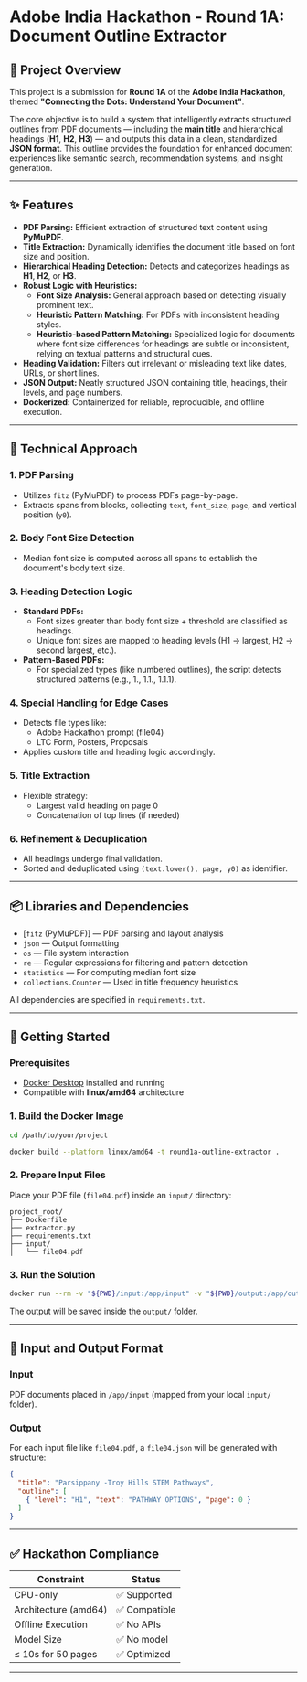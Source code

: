 # Adobe India Hackathon - Round 1A: Document Outline Extractor

## 📄 Project Overview

This project is a submission for **Round 1A** of the **Adobe India Hackathon**, themed **"Connecting the Dots: Understand Your Document"**.

The core objective is to build a system that intelligently extracts structured outlines from PDF documents — including the **main title** and hierarchical headings (**H1**, **H2**, **H3**) — and outputs this data in a clean, standardized **JSON format**. This outline provides the foundation for enhanced document experiences like semantic search, recommendation systems, and insight generation.

---

## ✨ Features

- **PDF Parsing:** Efficient extraction of structured text content using **PyMuPDF**.
- **Title Extraction:** Dynamically identifies the document title based on font size and position.
- **Hierarchical Heading Detection:** Detects and categorizes headings as **H1**, **H2**, or **H3**.
- **Robust Logic with Heuristics:**
  - **Font Size Analysis:** General approach based on detecting visually prominent text.
  - **Heuristic Pattern Matching:** For PDFs with inconsistent heading styles.
  - **Heuristic-based Pattern Matching:** Specialized logic for documents where font size differences for headings are subtle or inconsistent, relying on textual patterns and structural cues.
- **Heading Validation:** Filters out irrelevant or misleading text like dates, URLs, or short lines.
- **JSON Output:** Neatly structured JSON containing title, headings, their levels, and page numbers.
- **Dockerized:** Containerized for reliable, reproducible, and offline execution.

---

## 🧠 Technical Approach

### 1. **PDF Parsing**
- Utilizes `fitz` (PyMuPDF) to process PDFs page-by-page.
- Extracts spans from blocks, collecting `text`, `font_size`, `page`, and vertical position (`y0`).

### 2. **Body Font Size Detection**
- Median font size is computed across all spans to establish the document's body text size.

### 3. **Heading Detection Logic**
- **Standard PDFs:**
  - Font sizes greater than body font size + threshold are classified as headings.
  - Unique font sizes are mapped to heading levels (H1 → largest, H2 → second largest, etc.).
- **Pattern-Based PDFs:**
  - For specialized types (like numbered outlines), the script detects structured patterns (e.g., 1., 1.1., 1.1.1).

### 4. **Special Handling for Edge Cases**
- Detects file types like:
  - Adobe Hackathon prompt (file04)
  - LTC Form, Posters, Proposals
- Applies custom title and heading logic accordingly.

### 5. **Title Extraction**
- Flexible strategy:
  - Largest valid heading on page 0
  - Concatenation of top lines (if needed)

### 6. **Refinement & Deduplication**
- All headings undergo final validation.
- Sorted and deduplicated using `(text.lower(), page, y0)` as identifier.

---

## 📦 Libraries and Dependencies

- [`fitz` (PyMuPDF)] — PDF parsing and layout analysis
- `json` — Output formatting
- `os` — File system interaction
- `re` — Regular expressions for filtering and pattern detection
- `statistics` — For computing median font size
- `collections.Counter` — Used in title frequency heuristics

All dependencies are specified in `requirements.txt`.

---

## 🚀 Getting Started

### Prerequisites

- [Docker Desktop](https://www.docker.com/products/docker-desktop/) installed and running
- Compatible with **linux/amd64** architecture

### 1. Build the Docker Image

```bash
cd /path/to/your/project

docker build --platform linux/amd64 -t round1a-outline-extractor .
```

### 2. Prepare Input Files

Place your PDF file (`file04.pdf`) inside an `input/` directory:

```
project_root/
├── Dockerfile
├── extractor.py
├── requirements.txt
├── input/
│   └── file04.pdf
```

### 3. Run the Solution

```bash
docker run --rm -v "${PWD}/input:/app/input" -v "${PWD}/output:/app/output" round1a-outline-extractor
```

The output will be saved inside the `output/` folder.

---

## 📁 Input and Output Format

### Input

PDF documents placed in `/app/input` (mapped from your local `input/` folder).

### Output

For each input file like `file04.pdf`, a `file04.json` will be generated with structure:

```json
{
  "title": "Parsippany -Troy Hills STEM Pathways",
  "outline": [
    { "level": "H1", "text": "PATHWAY OPTIONS", "page": 0 }
  ]
}
```

---

## ✅ Hackathon Compliance

| Constraint           | Status       |
| -------------------- | ------------ |
| CPU-only             | ✅ Supported  |
| Architecture (amd64) | ✅ Compatible |
| Offline Execution    | ✅ No APIs    |
| Model Size           | ✅ No model   |
| ≤ 10s for 50 pages   | ✅ Optimized  |

---